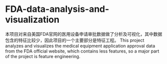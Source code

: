 # FDA-data-analysis-and-visualization
本项目对来自美国FDA官网的医用设备申请审批数据做了分析及可视化，其中数据包含的特征比较少，因此项目的一个主要部分是特征工程。
This project analyzes and visualizes the medical equipment application approval data from the FDA official website, which contains less features, so a major part of the project is feature engineering.
